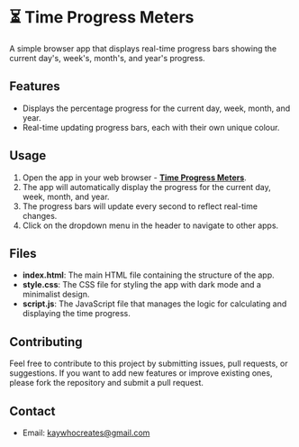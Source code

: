 # ⏳ Time Progress Meters

A simple browser app that displays real-time progress bars showing the current day's, week's, month's, and year's progress.

## Features

- Displays the percentage progress for the current day, week, month, and year.
- Real-time updating progress bars, each with their own unique colour.

## Usage

1. Open the app in your web browser - **[Time Progress Meters](https://kay-who-codes.github.io/Time-Progress-Meters)**.
2. The app will automatically display the progress for the current day, week, month, and year.
3. The progress bars will update every second to reflect real-time changes.
4. Click on the dropdown menu in the header to navigate to other apps.

## Files

- **index.html**: The main HTML file containing the structure of the app.
- **style.css**: The CSS file for styling the app with dark mode and a minimalist design.
- **script.js**: The JavaScript file that manages the logic for calculating and displaying the time progress.

## Contributing

Feel free to contribute to this project by submitting issues, pull requests, or suggestions. If you want to add new features or improve existing ones, please fork the repository and submit a pull request.

## Contact

- Email: [kaywhocreates@gmail.com](mailto:kaywhocreates@gmail.com)
